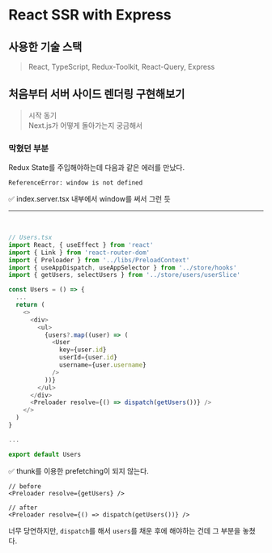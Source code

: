 # React SSR with Express
## 사용한 기술 스택

> React, TypeScript, Redux-Toolkit, React-Query, Express

## 처음부터 서버 사이드 렌더링 구현해보기

> 시작 동기<br> Next.js가 어떻게 돌아가는지 궁금해서


### 막혔던 부분
Redux State를 주입해야하는데 다음과 같은 에러를 만났다.<br>
```
ReferenceError: window is not defined
```

✅ index.server.tsx 내부에서 window를 써서 그런 듯<br>

---

<br>

```ts
// Users.tsx
import React, { useEffect } from 'react'
import { Link } from 'react-router-dom'
import { Preloader } from '../libs/PreloadContext'
import { useAppDispatch, useAppSelector } from '../store/hooks'
import { getUsers, selectUsers } from '../store/users/userSlice'

const Users = () => {
  ...
  return (
    <>
      <div>
        <ul>
          {users?.map((user) => (
            <User
              key={user.id}
              userId={user.id}
              username={user.username}
            />
          ))}
        </ul>
      </div>
      <Preloader resolve={() => dispatch(getUsers())} />
    </>
  )
}

...

export default Users

```
✅ thunk를 이용한 prefetching이 되지 않는다.<br>

```
// before
<Preloader resolve={getUsers} />

// after
<Preloader resolve={() => dispatch(getUsers())} />
```

너무 당연하지만, `dispatch`를 해서 `users`를 채운 후에 해야하는 건데 그 부분을 놓쳤다.
